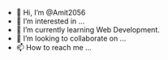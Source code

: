 - 👋 Hi, I’m @Amit2056
- 👀 I’m interested in ...
- 🌱 I’m currently learning Web Development.
- 💞️ I’m looking to collaborate on ...
- 📫 How to reach me ...

<!---
Amit2056/Amit2056 is a ✨ special ✨ repository because its `README.md` (this file) appears on your GitHub profile.
You can click the Preview link to take a look at your changes.
--->
